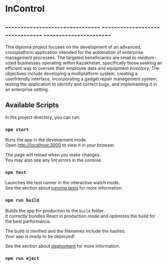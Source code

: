 # InControl


## ------------------------------- ------------------------------- ----------------------
This diploma project focuses on the development of an advanced, crossplatform application intended for the automation of enterprise management
processes. The targeted beneficiaries are small to medium-sized businesses
operating within Kazakhstan, specifically those seeking an efficient way to oversee
their employee data and equipment inventory.
The objectives include developing a multiplatform system, creating a userfriendly interface, incorporating a gadget repair management system, testing the
application to identify and correct bugs, and implementing it in an enterprise
setting.


## Available Scripts

In the project directory, you can run:

### `npm start`

Runs the app in the development mode.\
Open [http://localhost:3000](http://localhost:3000) to view it in your browser.

The page will reload when you make changes.\
You may also see any lint errors in the console.

### `npm test`

Launches the test runner in the interactive watch mode.\
See the section about [running tests](https://facebook.github.io/create-react-app/docs/running-tests) for more information.

### `npm run build`

Builds the app for production to the `build` folder.\
It correctly bundles React in production mode and optimizes the build for the best performance.

The build is minified and the filenames include the hashes.\
Your app is ready to be deployed!

See the section about [deployment](https://facebook.github.io/create-react-app/docs/deployment) for more information.

### `npm run eject`
